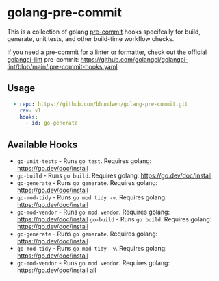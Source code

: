 # golang-pre-commit

This is a collection of golang [pre-commit](http://pre-commit.com/) hooks
specifcally for build, generate, unit tests, and other build-time workflow
checks.

If you need a pre-commit for a linter or formatter, check out the official
[golangci-lint](https://golangci-lint.run/) pre-commit: https://github.com/golangci/golangci-lint/blob/main/.pre-commit-hooks.yaml
## Usage

```yaml
  - repo: https://github.com/bhundven/golang-pre-commit.git
    rev: v1
    hooks:
      - id: go-generate
```

## Available Hooks

* `go-unit-tests` - Runs `go test`. Requires golang: https://go.dev/doc/install
* `go-build` - Runs `go build`. Requires golang: https://go.dev/doc/install
* `go-generate` - Runs `go generate`. Requires golang: https://go.dev/doc/install
* `go-mod-tidy` - Runs `go mod tidy -v`. Requires golang: https://go.dev/doc/install
* `go-mod-vendor` - Runs `go mod vendor`. Requires golang: https://go.dev/doc/install
`go-build` - Runs `go build`. Requires golang: https://go.dev/doc/install
* `go-generate` - Runs `go generate`. Requires golang: https://go.dev/doc/install
* `go-mod-tidy` - Runs `go mod tidy -v`. Requires golang: https://go.dev/doc/install
* `go-mod-vendor` - Runs `go mod vendor`. Requires golang: https://go.dev/doc/install
all
